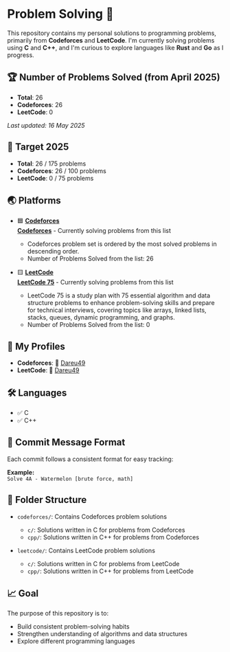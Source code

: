 # Problem Solving 🚀

This repository contains my personal solutions to programming problems, primarily from **Codeforces** and **LeetCode**. I'm currently solving problems using **C** and **C++**, and I'm curious to explore languages like **Rust** and **Go** as I progress.

## 🏆 Number of Problems Solved (from April 2025)

- **Total**: 26 <!-- Update 01 -->
- **Codeforces**: 26 <!-- Update 02 -->
- **LeetCode**: 0 <!-- Update 03 -->

*Last updated: 16 May 2025* <!-- Update 04 -->

## 🎯 Target 2025 

- **Total**: 26 / 175 problems <!-- Update 05 -->
- **Codeforces**: 26 / 100 problems <!-- Update 06 -->
- **LeetCode**: 0 / 75 problems <!-- Update 07 -->

## 🌏 Platforms

- 🟦 **[Codeforces](https://codeforces.com/)**  
  **[Codeforces](https://codeforces.com/problemset?order=BY_SOLVED_DESC)** - Currently solving problems from this list
  - Codeforces problem set is ordered by the most solved problems in descending order.
  - Number of Problems Solved from the list: 26 <!-- Update 08 -->

- 🟨 **[LeetCode](https://leetcode.com/)**  
  **[LeetCode 75](https://leetcode.com/studyplan/leetcode-75/)** - Currently solving problems from this list
  - LeetCode 75 is a study plan with 75 essential algorithm and data structure problems to enhance problem-solving skills and prepare for technical interviews, covering topics like arrays, linked lists, stacks, queues, dynamic programming, and graphs.
  - Number of Problems Solved from the list: 0 <!-- Update 09 -->

## 🧮 My Profiles

- **Codeforces**: 🔗 [Dareu49](https://codeforces.com/profile/Dareu49)
- **LeetCode**: 🔗 [Dareu49](https://leetcode.com/u/Dareu49/)

## 🛠️ Languages

- ✅ C
- ✅ C++

## 💬 Commit Message Format

Each commit follows a consistent format for easy tracking:

**Example:**  
`Solve 4A - Watermelon [brute force, math]`

## 📁 Folder Structure

- `codeforces/`: Contains Codeforces problem solutions
  - `c/`: Solutions written in C for problems from Codeforces
  - `cpp/`: Solutions written in C++ for problems from Codeforces

- `leetcode/`: Contains LeetCode problem solutions
  - `c/`: Solutions written in C for problems from LeetCode
  - `cpp/`: Solutions written in C++ for problems from LeetCode

## 📈 Goal

The purpose of this repository is to:

- Build consistent problem-solving habits
- Strengthen understanding of algorithms and data structures
- Explore different programming languages
